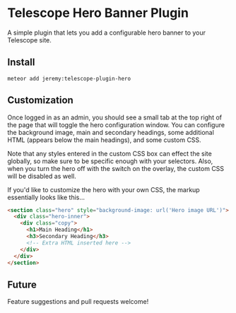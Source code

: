 # Telescope Hero Banner Plugin

A simple plugin that lets you add a configurable hero banner to your Telescope site.  

## Install

```
meteor add jeremy:telescope-plugin-hero
```


## Customization

Once logged in as an admin, you should see a small tab at the top right of the page that will toggle the hero configuration window.  You can configure the background image, main and secondary headings, some additional HTML (appears below the main headings), and some custom CSS.  

Note that any styles entered in the custom CSS box can effect the site globally, so make sure to be specific enough with your selectors. Also, when you turn the hero off with the switch on the overlay, the custom CSS will be disabled as well.

If you'd like to customize the hero with your own CSS, the markup essentially looks like this...

```html
<section class="hero" style="background-image: url('Hero image URL')">
  <div class="hero-inner">
    <div class="copy">
      <h1>Main Heading</h1>
      <h3>Secondary Heading</h3>
      <!-- Extra HTML inserted here -->
    </div>
  </div>
</section>
```


## Future
Feature suggestions and pull requests welcome!

